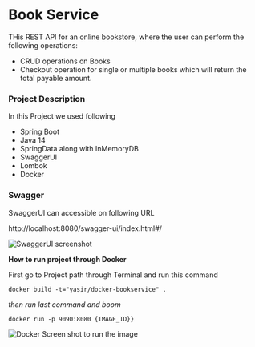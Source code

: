 # Book Service

THis REST API for an online bookstore, where the user can perform the following operations:

- CRUD operations on Books 
- Checkout operation for single or multiple books which will return the total payable amount.

### Project Description

In this Project we used following 
- Spring Boot
- Java 14
- SpringData along with InMemoryDB
- SwaggerUI
- Lombok
- Docker


### Swagger

SwaggerUI can accessible on following URL

http://localhost:8080/swagger-ui/index.html#/

![SwaggerUI screenshot](https://i.postimg.cc/HxkBT840/Screen-Shot-2022-09-13-at-9-27-53-PM.png)





**How to run project through Docker**

First go to Project path through Terminal and run this command

```
docker build -t="yasir/docker-bookservice" .
```

*then run last command and boom*
 ```
docker run -p 9090:8080 {IMAGE_ID}}
```


![Docker Screen shot to run the image](https://i.postimg.cc/DfqdRgTV/Screen-Shot-2022-09-13-at-9-33-16-PM.png)
